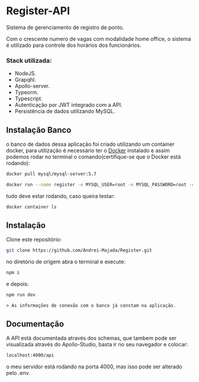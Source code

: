 # Register-API

Sistema de gerenciamento de registro de ponto.

Com o crescente numero de vagas com modalidade home office, o sistema é utilizado para controle dos horários dos funcionários.

### Stack utilizada:
- NodeJS.
- Grapqhl.
- Apollo-server.
- Typeorm.
- Typescript.
- Autenticação por JWT integrado com a API.
- Persistência de dados utilizando MySQL.

## Instalação Banco
o banco de dados dessa aplicação foi criado utilizando um container docker, para utilização é necessário ter o [Docker](https://docs.docker.com/desktop/) instalado e assim podemos rodar no terminal o comando(certifique-se que o Docker está rodando):

```bash
docker pull mysql/mysql-server:5.7
```
```bash
docker run --name register -e MYSQL_USER=root -e MYSQL_PASSWORD=root -e MYSQL_DATABASE=register -p 3306:3306 -d mysql/mysql-server:5.7
```
tudo deve estar rodando, caso queira testar:
```bash
docker container ls
```

## Instalação

Clone este repositório:

```bash
git clone https://github.com/Andrei-Majada/Register.git
```

no diretório de origem abra o terminal e execute:
```bash
npm i
```
e depois:
```bash
npm run dev
```
	> As informações de conexão com o banco já constam na aplicação.

## Documentação
A API está documentada através dos schemas, que tambem pode ser visualizada através do Apollo-Studio, basta ir no seu navegador e colocar:
```bash
localhost:4000/api
```

o meu servidor está rodando na porta 4000,  mas isso pode ser alterado pelo .env.
